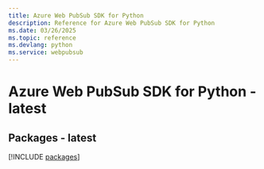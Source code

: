 ```yaml
---
title: Azure Web PubSub SDK for Python
description: Reference for Azure Web PubSub SDK for Python
ms.date: 03/26/2025
ms.topic: reference
ms.devlang: python
ms.service: webpubsub
---
```

# Azure Web PubSub SDK for Python - latest
## Packages - latest
[!INCLUDE [packages](web-pubsub-index.md)]